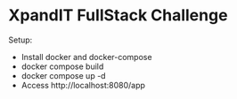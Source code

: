 # XpandIT FullStack Challenge
 
Setup:
- Install docker and docker-compose
- docker compose build
- docker compose up -d
- Access http://localhost:8080/app
